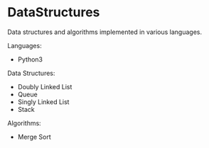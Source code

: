# DataStructures
Data structures and algorithms implemented in various languages.

Languages:
* Python3

Data Structures:
* Doubly Linked List
* Queue
* Singly Linked List
* Stack

Algorithms:
* Merge Sort
